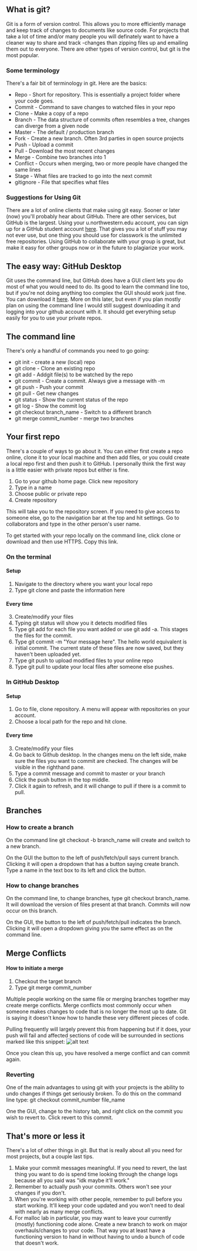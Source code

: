 ## What is git?
Git is a form of version control. This allows you to more efficiently manage and keep track of changes to documents like source code. For projects that take a lot of time and/or many people you will definately want to have a cleaner way to share and track    -changes than zipping files up and emailing them out to everyone. There are other types of version control, but git is the most popular.

### Some terminology
There's a fair bit of terminology in git. Here are the basics:

* Repo - Short for repository. This is essentially a project folder where your code goes.
* Commit - Command to save changes to watched files in your repo
* Clone - Make a copy of a repo
* Branch - The data structure of commits often resembles a tree, changes can diverge from a given node
* Master - The default / production branch
* Fork - Create a new branch. Often 3rd parties in open source projects
* Push - Upload a commit
* Pull - Download the most recent changes
* Merge - Combine two branches into 1
* Conflict - Occurs when merging, two or more people have changed the same lines
* Stage - What files are tracked to go into the next commit
* gitignore - File that specifies what files 


### Suggestions for Using Git
There are a lot of online clients that make using git easy. Sooner or later (now) you'll probably hear about GitHub. There are other services, but GitHub is the largest. Using your u.northwestern.edu account, you can sign up for a GitHub student account [here](https://education.github.com/pack). That gives you a lot of stuff you may not ever use, but one thing you should use for classwork is the unlimited free repositories. Using GitHub to collaborate with your group is great, but make it easy for other groups now or in the future to plagiarize your work.

## The easy way: GitHub Desktop
Git uses the command line, but GitHub does have a GUI client lets you do most of what you would need to do. Its good to learn the command line too, but if you're not doing anything too complex the GUI should work just fine. You can download it [here](https://desktop.github.com). More on this later, but even if you plan mostly plan on using the command line I would still suggest downloading it and logging into your github account with it. It should get everything setup easily for you to use your private repos. 

## The command line
There's only a handful of commands you need to go going:

* git init - create a new (local) repo
* git clone - Clone an existing repo
* git add - Addgit file(s) to be watched by the repo
* git commit - Create a commit. Always give a message with -m
* git push - Push your commit
* git pull - Get new changes
* git status - Show the current status of the repo
* git log - Show the commit log 
* git checkout branch_name - Switch to a different branch
* git merge commit_number - merge two branches

## Your first repo
There's a couple of ways to go about it. You can either first create a repo online, clone it to your local machine and then add files, or you could create a local repo first and then push it to GitHub. I personally think the first way is a little easier with private repos but either is fine. 

1. Go to your github home page. Click new repository
2. Type in a name
3. Choose public or private repo
4. Create repository 

This will take you to the repository screen. If you need to give access to someone else, go to the navigation bar at the top and hit settings. Go to collaborators and type in the other person's user name. 

To get started with your repo locally on the command line, click clone or download and then use HTTPS. Copy this link.

### On the terminal
#### Setup
1. Navigate to the directory where you want your local repo
2. Type git clone and paste the information here

#### Every time
3. Create/modify your files
4. Typing git status will show you it detects modified files
5. Type git add for each file you want added or use git add -a. This stages the files for the commit.
6. Type git commit -m "Your message here". The hello world equivalent is initial commit. The current state of these files are now saved, but they haven't been uploaded yet.
7. Type git push to upload modified files to your online repo
8. Type git pull to update your local files after someone else pushes.

### In GitHub Desktop
#### Setup
1.  Go to file, clone repository. A menu will appear with repositories on your account.
2. Choose a local path for the repo and hit clone. 

#### Every time
3. Create/modify your files
4. Go back to Github desktop. In the changes menu on the left side, make sure the files you want to commit are checked. The changes will be visible in the righthand pane. 
5. Type a commit message and commit to master or your branch
6. Click the push button in the top middle. 
7. Click it again to refresh, and it will change to pull if there is a commit to pull.

## Branches
### How to create a branch
On the command line git checkout -b branch_name will create and switch to a new branch.

On the GUI the button to the left of push/fetch/pull says current branch. Clicking it will open a dropdown that has a button saying create branch. Type a name in the text box to its left and click the button.

### How to change branches
On the command line, to change branches, type git checkout branch_name. It will download the version of files present at that branch. Commits will now occur on this branch.

On the GUI, the button to the left of push/fetch/pull indicates the branch. Clicking it will open a dropdown giving you the same effect as on the command line.  

## Merge Conflicts
#### How to initiate a merge
1. Checkout the target branch
2. Type git merge commit_number
 
Multiple people working on the same file or merging branches together may create merge conflicts. Merge conflicts most commonly occur when someone makes changes to code that is no longer the most up to date. Git is saying it doesn't know how to handle these very different pieces of code. 

Pulling frequently will largely prevent this from happening but if it does, your push will fail and affected sections of code will be surrounded in sections marked like this snippet:
![alt text](https://info201.github.io/img/git-branches/merge-conflict.png)

Once you clean this up, you have resolved a merge conflict and can commit again. 

### Reverting
One of the main advantages to using git with your projects is the ability to undo changes if things get seriously broken. To do this on the command line type:
git checkout commit_number file_name 

One the GUI, change to the history tab, and right click on the commit you wish to revert to. Click revert to this commit. 

## That's more or less it
There's a lot of other things in git. But that is really about all you need for most projects, but a couple last tips.
1. Make your commit messages meaningful. If you need to revert, the last thing you want to do is spend time looking through the change logs because all you said was "idk maybe it'll work."
2. Remember to actually push your commits. Others won't see your changes if you don't.
3. When you're working with other people, remember to pull before you start working. It'll keep your code updated and you won't need to deal with nearly as many merge conflicts.
4. For malloc lab in particular, you may want to leave your currently (mostly) functioning code alone. Create a new branch to work on major overhauls/changes to your code. That way you at least have a functioning version to hand in without having to undo a bunch of code that doesn't work. 
